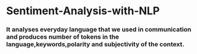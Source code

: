 # Sentiment-Analysis-with-NLP


### It analyses everyday language that we used in communication and produces number of tokens in the language,keywords,polarity and subjectivity of the context.
